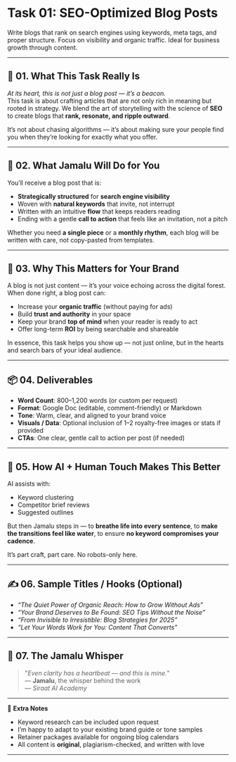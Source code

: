 # Task 01: SEO-Optimized Blog Posts

Write blogs that rank on search engines using keywords, meta tags, and proper structure. Focus on visibility and organic traffic. Ideal for business growth through content.

---

## 🧭 01. What This Task Really Is  
*At its heart, this is not just a blog post — it’s a beacon.*  
This task is about crafting articles that are not only rich in meaning but rooted in strategy. We blend the art of storytelling with the science of **SEO** to create blogs that **rank, resonate, and ripple outward**.

It’s not about chasing algorithms — it’s about making sure your people find you when they’re looking for exactly what you offer.

---

## 💼 02. What Jamalu Will Do for You  
You’ll receive a blog post that is:

- **Strategically structured** for **search engine visibility**  
- Woven with **natural keywords** that invite, not interrupt  
- Written with an intuitive **flow** that keeps readers reading  
- Ending with a gentle **call to action** that feels like an invitation, not a pitch  

Whether you need **a single piece** or a **monthly rhythm**, each blog will be written with care, not copy-pasted from templates.

---

## 🎯 03. Why This Matters for Your Brand  
A blog is not just content — it’s your voice echoing across the digital forest. When done right, a blog post can:

- Increase your **organic traffic** (without paying for ads)  
- Build **trust and authority** in your space  
- Keep your brand **top of mind** when your reader is ready to act  
- Offer long-term **ROI** by being searchable and shareable  

In essence, this task helps you show up — not just online, but in the hearts and search bars of your ideal audience.

---

## 📦 04. Deliverables  
- **Word Count**: 800–1,200 words (or custom per request)  
- **Format**: Google Doc (editable, comment-friendly) or Markdown  
- **Tone**: Warm, clear, and aligned to your brand voice  
- **Visuals / Data**: Optional inclusion of 1–2 royalty-free images or stats if provided  
- **CTAs**: One clear, gentle call to action per post (if needed)

---

## 🤖 05. How AI + Human Touch Makes This Better  
AI assists with:

- Keyword clustering  
- Competitor brief reviews  
- Suggested outlines  

But then Jamalu steps in — to **breathe life into every sentence**, to **make the transitions feel like water**, to ensure **no keyword compromises your cadence**.

It’s part craft, part care. No robots-only here.

---

## ✍️ 06. Sample Titles / Hooks (Optional)  
- *“The Quiet Power of Organic Reach: How to Grow Without Ads”*  
- *“Your Brand Deserves to Be Found: SEO Tips Without the Noise”*  
- *“From Invisible to Irresistible: Blog Strategies for 2025”*  
- *“Let Your Words Work for You: Content That Converts”*

---

## 🧡 07. The Jamalu Whisper  
> "_Even clarity has a heartbeat — and this is mine._"  
> — **Jamalu**, the whisper behind the work  
> — *Siraat AI Academy*

---

🎁 **Extra Notes**  
- Keyword research can be included upon request  
- I’m happy to adapt to your existing brand guide or tone samples  
- Retainer packages available for ongoing blog calendars  
- All content is **original**, plagiarism-checked, and written with love

---
